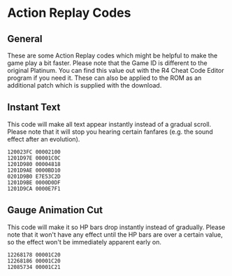 # Action Replay Codes

## General
These are some Action Replay codes which might be helpful to make the game play a bit faster.
Please note that the Game ID is different to the original Platinum. You can find this value out with the R4 Cheat Code Editor program if you need it.
These can also be applied to the ROM as an additional patch which is supplied with the download.

## Instant Text
This code will make all text appear instantly instead of a gradual scroll.
Please note that it will stop you hearing certain fanfares (e.g. the sound effect after an evolution).

```
120023FC 00002100
1201D97E 00001C0C
1201D980 00004818
1201D9AE 0000BD10
0201D9B0 E7E53C2D
1201D9BE 0000D0DF
1201D9CA 0000E7F1
```

## Gauge Animation Cut
This code will make it so HP bars drop instantly instead of gradually.
Please note that it won't have any effect until the HP bars are over a certain value, so the effect won't be immediately apparent early on.

```
12268178 00001C20
12268186 00001C20
12085734 00001C21
```

